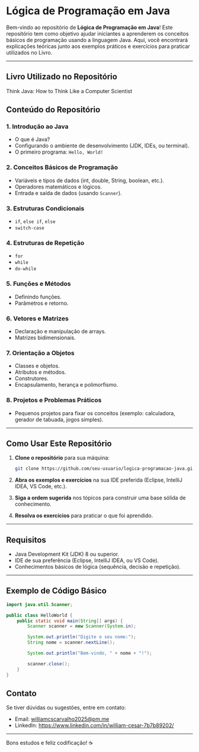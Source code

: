 # Lógica de Programação em Java

Bem-vindo ao repositório de **Lógica de Programação em Java**! Este repositório tem como objetivo ajudar iniciantes a aprenderem os conceitos básicos de programação usando a linguagem Java. Aqui, você encontrará explicações teóricas junto aos exemplos práticos e exercícios para praticar utilizados no Livro.

---
## **Livro Utilizado no Repositório**
Think Java: How to Think Like a Computer Scientist

## **Conteúdo do Repositório**

### **1. Introdução ao Java**
- O que é Java?
- Configurando o ambiente de desenvolvimento (JDK, IDEs, ou terminal).
- O primeiro programa: `Hello, World!`

### **2. Conceitos Básicos de Programação**
- Variáveis e tipos de dados (int, double, String, boolean, etc.).
- Operadores matemáticos e lógicos.
- Entrada e saída de dados (usando `Scanner`).

### **3. Estruturas Condicionais**
- `if`, `else if`, `else`
- `switch-case`

### **4. Estruturas de Repetição**
- `for`
- `while`
- `do-while`

### **5. Funções e Métodos**
- Definindo funções.
- Parâmetros e retorno.

### **6. Vetores e Matrizes**
- Declaração e manipulação de arrays.
- Matrizes bidimensionais.

### **7. Orientação a Objetos**
- Classes e objetos.
- Atributos e métodos.
- Construtores.
- Encapsulamento, herança e polimorfismo.

### **8. Projetos e Problemas Práticos**
- Pequenos projetos para fixar os conceitos (exemplo: calculadora, gerador de tabuada, jogos simples).

---

## **Como Usar Este Repositório**

1. **Clone o repositório** para sua máquina:
   ```bash
   git clone https://github.com/seu-usuario/logica-programacao-java.git
   ```

2. **Abra os exemplos e exercícios** na sua IDE preferida (Eclipse, IntelliJ IDEA, VS Code, etc.).

3. **Siga a ordem sugerida** nos tópicos para construir uma base sólida de conhecimento.

4. **Resolva os exercícios** para praticar o que foi aprendido.

---

## **Requisitos**

- Java Development Kit (JDK) 8 ou superior.
- IDE de sua preferência (Eclipse, IntelliJ IDEA, ou VS Code).
- Conhecimentos básicos de lógica (sequência, decisão e repetição).

---

## **Exemplo de Código Básico**

```java
import java.util.Scanner;

public class HelloWorld {
    public static void main(String[] args) {
        Scanner scanner = new Scanner(System.in);

        System.out.println("Digite o seu nome:");
        String nome = scanner.nextLine();

        System.out.println("Bem-vindo, " + nome + "!");

        scanner.close();
    }
}
```

## **Contato**

Se tiver dúvidas ou sugestões, entre em contato:
- Email: williamcscarvalho2025@pm.me
- LinkedIn: https://www.linkedin.com/in/william-cesar-7b7b89202/

---

Bons estudos e feliz codificação! ☕

